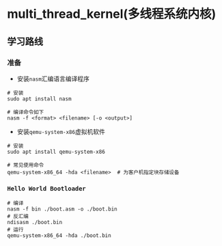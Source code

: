 # multi_thread_kernel(多线程系统内核)

## 学习路线
### 准备
* 安装`nasm`汇编语言编译程序
```
# 安装
sudo apt install nasm

# 编译命令如下
nasm -f <format> <filename> [-o <output>]
```

* 安装`qemu-system-x86`虚拟机软件
```
# 安装
sudo apt install qemu-system-x86

# 常见使用命令
qemu-system-x86_64 -hda <filename>  # 为客户机指定块存储设备
```

### `Hello World Bootloader`
```
# 编译
nasm -f bin ./boot.asm -o ./boot.bin
# 反汇编
ndisasm ./boot.bin
# 运行
qemu-system-x86_64 -hda ./boot.bin
```
